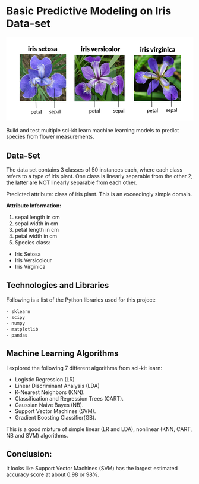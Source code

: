 # Basic Predictive Modeling on Iris Data-set

![iris-image](img/iris-species.png)

Build and test multiple sci-kit learn machine learning models to predict species from flower measurements.

## Data-Set
The data set contains 3 classes of 50 instances each, where each class refers to a type of iris plant. One class is linearly separable from the other 2; the latter are NOT linearly separable from each other. 

Predicted attribute: class of iris plant. 
This is an exceedingly simple domain.

**Attribute Information:**

1. sepal length in cm 
2. sepal width in cm 
3. petal length in cm 
4. petal width in cm 
5. Species class: 
- Iris Setosa 
- Iris Versicolour 
- Iris Virginica

## Technologies and Libraries
Following is a list of the Python libraries used for this project:
```
- sklearn
- scipy
- numpy
- matplotlib
- pandas
```

## Machine Learning Algorithms
I explored the following 7 different algorithms from sci-kit learn:

- Logistic Regression (LR)
- Linear Discriminant Analysis (LDA)
- K-Nearest Neighbors (KNN).
- Classification and Regression Trees (CART).
- Gaussian Naive Bayes (NB).
- Support Vector Machines (SVM).
- Gradient Boosting Classifier(GB).

This is a good mixture of simple linear (LR and LDA), nonlinear (KNN, CART, NB and SVM) algorithms.

## Conclusion:
It looks like Support Vector Machines (SVM) has the largest estimated accuracy score at about 0.98 or 98%.

